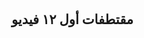 # <!DOCTYPE html>
<html lang="ar">
<head>
  <meta charset="UTF-8">
  <title>عرض مقتطفات من أول 12 فيديو</title>
</head>
<body>
  <h2>مقتطفات أول ١٢ فيديو</h2>
  <div id="videos"></div>

  <script>
    const API_KEY = 'YOUR_YOUTUBE_API_KEY'; // ضع مفتاح API هنا
    const PLAYLIST_ID = 'PLknwEmKsW8OuTqUDaFRBiAViDZ5uI3VcE';
    const MAX_RESULTS = 12;

    async function fetchFirst12Details() {
      const url = new URL('https://www.googleapis.com/youtube/v3/playlistItems');
      url.search = new URLSearchParams({
        part: 'snippet',
        playlistId: PLAYLIST_ID,
        maxResults: MAX_RESULTS,
        key: API_KEY,

        fields: 'items(snippet(title,description,publishedAt,resourceId/videoId,thumbnails/medium/url))'
      });

      const resp = await fetch(url);
      if (!resp.ok) throw new Error(`خطأ HTTP: ${resp.status}`);
      const data = await resp.json();
      return data.items.map(item => {
        const s = item.snippet;
        return {
          title: s.title,
          desc: s.description,
          date: new Date(s.publishedAt).toLocaleDateString(),
          videoUrl: `https://www.youtube.com/watch?v=${s.resourceId.videoId}`,
          thumbnail: s.thumbnails.medium.url
        };
      });
    }

    function renderVideos(videos) {
      const container = document.getElementById('videos');
      videos.forEach(v => {
        const div = document.createElement('div');
        div.style.margin = '10px 0';
        div.innerHTML = `
          <img src="${v.thumbnail}" width="200" alt="Thumb">
          <a href="${v.videoUrl}" target="_blank"><strong>${v.title}</strong></a>
          <div><small>${v.date}</small></div>
          <p>${v.desc.slice(0, 100)}...</p>
        `;
        container.appendChild(div);
      });
    }


    fetchFirst12Details()
      .then(renderVideos)
      .catch(err => {
        console.error(err);
        document.getElementById('videos').innerText = 'خطأ أثناء التحميل.';
      });
  </script>
</body>
</html>